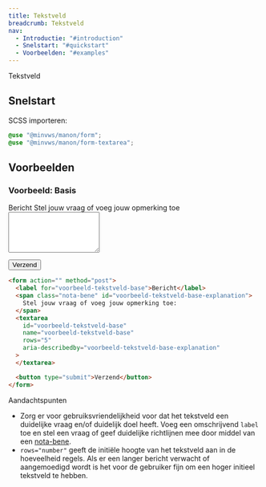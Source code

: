 ```yaml
---
title: Tekstveld
breadcrumb: Tekstveld
nav:
  - Introductie: "#introduction"
  - Snelstart: "#quickstart"
  - Voorbeelden: "#examples"
---
```


<p class="introduction">Tekstveld</p>

<h2 id="quickstart">Snelstart</h2>
SCSS importeren:

```scss
@use "@minvws/manon/form";
@use "@minvws/manon/form-textarea";
```

<h2 id="examples">Voorbeelden</h2>

### Voorbeeld: Basis

<form action="" method="post">
  <label for="voorbeeld-tekstveld-base">Bericht</label>
  <span class="nota-bene" id="voorbeeld-tekstveld-base-explanation"
    >Stel jouw vraag of voeg jouw opmerking toe
  </span>
  <textarea
    id="voorbeeld-tekstveld-base"
    name="voorbeeld-tekstveld-base"
    rows="5"
    aria-describedby="voorbeeld-tekstveld-base-explanation"
  ></textarea>

<button type="submit">Verzend</button>

</form>

```html
<form action="" method="post">
  <label for="voorbeeld-tekstveld-base">Bericht</label>
  <span class="nota-bene" id="voorbeeld-tekstveld-base-explanation">
    Stel jouw vraag of voeg jouw opmerking toe:
  </span>
  <textarea
    id="voorbeeld-tekstveld-base"
    name="voorbeeld-tekstveld-base"
    rows="5"
    aria-describedby="voorbeeld-tekstveld-base-explanation"
  >
  </textarea>

  <button type="submit">Verzend</button>
</form>
```

<div class="explanation" role="group" aria-label="Toelichting">
  <span>Aandachtspunten</span>
  <ul>
    <li>
      Zorg er voor gebruiksvriendelijkheid voor dat het tekstveld een
      duidelijke vraag en/of duidelijk doel heeft. Voeg een omschrijvend <code>label</code>
      toe en stel een vraag of geef duidelijke richtlijnen mee door middel van een <a href="/components/layout/typography/nota-bene">nota-bene</a>.
    </li>
    <li>
    <code>rows="number"</code> geeft de initiële hoogte van het tekstveld aan in de
    hoeveelheid regels. Als er een langer bericht verwacht of aangemoedigd wordt
    is het voor de gebruiker fijn om een hoger initieel tekstveld te hebben.
    </li>
  </ul>
</div>
